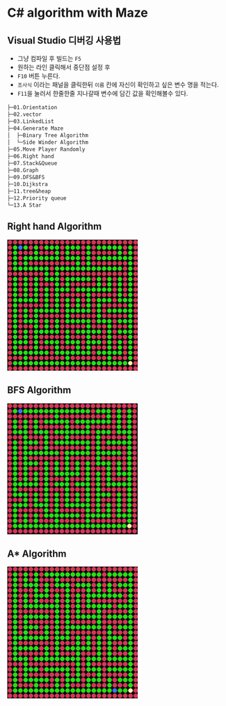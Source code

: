# C# algorithm with Maze

## Visual Studio 디버깅 사용법

- 그냥 컴파일 후 빌드는 `F5`
- 원하는 라인 클릭해서 중단점 설정 후
- `F10` 버튼 누른다.
- `조사식` 이라는 패널을 클릭한뒤 `이름` 칸에 자신이 확인하고 싶은 변수 명을 적는다.
- `F11`을 눌러서 한줄한줄 지나갈때 변수에 담긴 값을 확인해볼수 있다.


```
├─01.Orientation
├─02.vector
├─03.LinkedList
├─04.Generate Maze
│  ├─Binary Tree Algorithm
│  └─Side Winder Algorithm
├─05.Move Player Randomly
├─06.Right hand
├─07.Stack&Queue
├─08.Graph
├─09.DFS&BFS
├─10.Dijkstra
├─11.tree&heap
├─12.Priority queue
└─13.A Star
```

## Right hand Algorithm

<img src="./asset/light_hand_alg.gif" width="300">

## BFS Algorithm

<img src="./asset/bfs_algorithm.gif" width="300">


## A* Algorithm

<img src="./asset/a_star_algorithm.gif" width="300">


